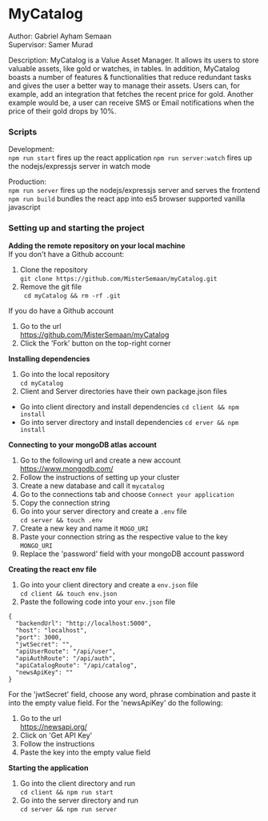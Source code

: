 # MyCatalog
Author: Gabriel Ayham Semaan 
<br />
Supervisor: Samer Murad

Description: MyCatalog is a Value Asset Manager. It allows its users to
store valuable assets, like gold or watches, in tables. In addition, MyCatalog
boasts a number of features & functionalities that reduce redundant tasks and
gives the user a better way to manage their assets.
Users can, for example, add an integration that fetches the recent price for
gold. Another example would be, a user can receive SMS or Email notifications 
when the price of their gold drops by 10%.

### Scripts

Development: <br />
``npm run start`` fires up the react application
``npm run server:watch`` fires up the nodejs/expressjs server in watch mode

Production: <br />
``npm run server`` fires up the nodejs/expressjs server and serves the frontend 
``npm run build`` bundles the react app into es5 browser supported vanilla javascript




### Setting up and starting the project

<strong>Adding the remote repository on your local machine</strong> <br />
If you don't have a Github account:
1. Clone the repository <br />
``git clone https://github.com/MisterSemaan/myCatalog.git``
2. Remove the git file <br />
`` cd myCatalog && rm -rf .git``

If you do have a Github account
1. Go to the url <br />
https://github.com/MisterSemaan/myCatalog
2. Click the 'Fork' button on the top-right corner

<strong>Installing dependencies</strong> <br />
1. Go into the local repository <br />
``cd myCatalog``
2. Client and Server directories have their own package.json files
- Go into client directory and install dependencies
``cd client && npm install``
- Go into server directory and install dependencies
``cd erver && npm install``

<strong>Connecting to your mongoDB atlas account</strong> <br />
1. Go to the following url and create a new account<br />
https://www.mongodb.com/
2. Follow the instructions of setting up your cluster
3. Create a new database and call it ``mycatalog``
4. Go to the connections tab and choose ``Connect your application``
5. Copy the connection string
6. Go into your server directory and create a ``.env`` file <br />
``cd server && touch .env``
7. Create a new key and name it ``MOGO_URI``
8. Paste your connection string as the respective value to the key ``MONGO_URI``
9. Replace the 'password' field with your mongoDB account password

<strong>Creating the react env file</strong> <br />
1. Go into your client directory and create a ``env.json`` file <br />
``cd client && touch env.json``
2. Paste the following code into your ``env.json`` file
```
{
  "backendUrl": "http://localhost:5000",
  "host": "localhost",
  "port": 3000,
  "jwtSecret": "",
  "apiUserRoute": "/api/user",
  "apiAuthRoute": "/api/auth",
  "apiCatalogRoute": "/api/catalog",
  "newsApiKey": ""
}
```
For the 'jwtSecret' field, choose any word, phrase combination and paste it into the empty value field.
For the 'newsApiKey' do the following:
1. Go to the url <br />
https://newsapi.org/
2. Click on 'Get API Key'
3. Follow the instructions 
4. Paste the key into the empty value field 

<strong>Starting the application</strong> <br />
1. Go into the client directory and run <br />
``cd client && npm run start``
2. Go into the server directory and run <br />
``cd server && npm run server``
